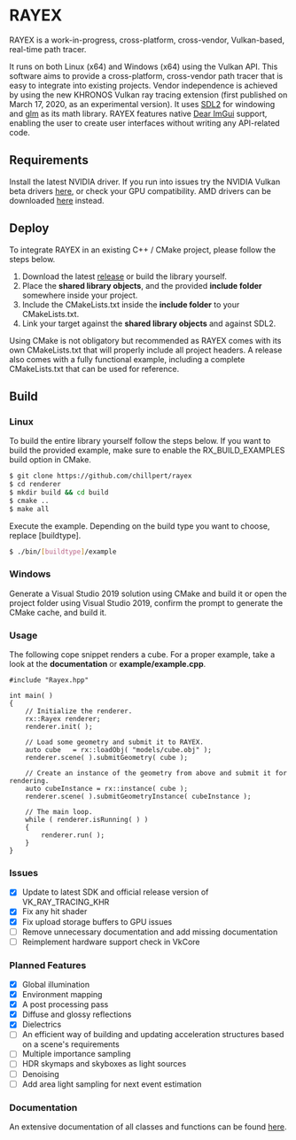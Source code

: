 # RAYEX
RAYEX is a work-in-progress, cross-platform, cross-vendor, Vulkan-based, real-time path tracer. 

It runs on both Linux (x64) and Windows (x64) using the Vulkan API. This software aims to provide a cross-platform, cross-vendor path tracer that is easy to integrate into existing projects. Vendor independence is achieved by using the new KHRONOS Vulkan ray tracing extension (first published on March 17, 2020, as an experimental version). It uses [SDL2](https://www.libsdl.org/index.php) for windowing and [glm](https://glm.g-truc.net/0.9.9/index.html) as its math library. RAYEX features native [Dear ImGui](https://github.com/ocornut/imgui) support, enabling the user to create user interfaces without writing any API-related code.

## Requirements
Install the latest NVIDIA driver. If you run into issues try the NVIDIA Vulkan beta drivers [here](https://developer.nvidia.com/vulkan-driver), or check your GPU compatibility.
AMD drivers can be downloaded [here](https://www.amd.com/en/support/kb/release-notes/rn-rad-win-20-11-2-vrt-beta) instead.

## Deploy
To integrate RAYEX in an existing C++ / CMake project, please follow the steps below.

1. Download the latest [release](https://github.com/chillpert/rayex) or build the library yourself.
2. Place the **shared library objects**, and the provided **include folder** somewhere inside your project.
3. Include the CMakeLists.txt inside the **include folder** to your CMakeLists.txt.
4. Link your target against the **shared library objects** and against SDL2.

Using CMake is not obligatory but recommended as RAYEX comes with its own CMakeLists.txt that will properly include all project headers. A release also comes with a fully functional example, including a complete CMakeLists.txt that can be used for reference.

## Build
### Linux
To build the entire library yourself follow the steps below. 
If you want to build the provided example, make sure to enable the RX_BUILD_EXAMPLES build option in CMake.
```sh
$ git clone https://github.com/chillpert/rayex
$ cd renderer 
$ mkdir build && cd build
$ cmake ..
$ make all
```
Execute the example. Depending on the build type you want to choose, replace [buildtype].
```sh
$ ./bin/[buildtype]/example
```

### Windows
Generate a Visual Studio 2019 solution using CMake and build it or open the project folder using Visual Studio 2019, confirm the prompt to generate the CMake cache, and build it.

### Usage
The following cope snippet renders a cube. For a proper example, take a look at the **documentation** or **example/example.cpp**.
```
#include "Rayex.hpp"

int main( )
{
    // Initialize the renderer.
    rx::Rayex renderer;
    renderer.init( );
    
    // Load some geometry and submit it to RAYEX.
    auto cube   = rx::loadObj( "models/cube.obj" );
    renderer.scene( ).submitGeometry( cube );

    // Create an instance of the geometry from above and submit it for rendering.
    auto cubeInstance = rx::instance( cube );
    renderer.scene( ).submitGeometryInstance( cubeInstance );

    // The main loop.
    while ( renderer.isRunning( ) )
    {
        renderer.run( );
    }
}
```

### Issues

- [x] Update to latest SDK and official release version of VK_RAY_TRACING_KHR
- [x] Fix any hit shader
- [x] Fix upload storage buffers to GPU issues
- [ ] Remove unnecessary documentation and add missing documentation
- [ ] Reimplement hardware support check in VkCore

### Planned Features

- [x] Global illumination
- [x] Environment mapping
- [x] A post processing pass
- [x] Diffuse and glossy reflections
- [x] Dielectrics
- [ ] An efficient way of building and updating acceleration structures based on a scene's requirements
- [ ] Multiple importance sampling
- [ ] HDR skymaps and skyboxes as light sources
- [ ] Denoising
- [ ] Add area light sampling for next event estimation

### Documentation
An extensive documentation of all classes and functions can be found [here](https://chillpert.github.io/rayex/html/index.html).
